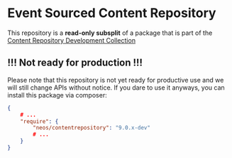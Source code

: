 # Event Sourced Content Repository

This repository is a **read-only subsplit** of a package that is part of the [Content Repository Development Collection](https://github.com/neos/contentrepository-development-collection)

## !!! Not ready for production !!!

Please note that this repository is not yet ready for productive use and we will still change APIs without notice.
If you dare to use it anyways, you can install this package via composer:

```json
{
    # ...
    "require": {
        "neos/contentrepository": "9.0.x-dev"
        # ...
    }
}

```

